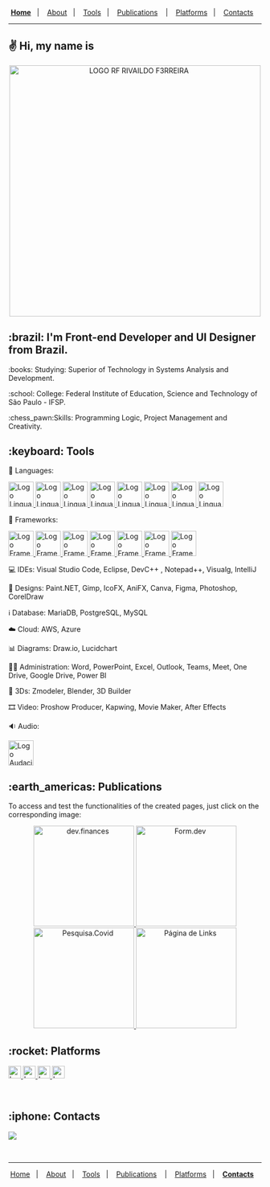 <p align="center">
  <a href="https://github.com/F3RREIRA#%EF%B8%8F-hi-my-name-is"><b>Home</b></a>&nbsp;&nbsp;&nbsp;|&nbsp;&nbsp;&nbsp;
  <a href="https://github.com/F3RREIRA#brazil-im-front-end-developer-and-ui-designer-from-brazil-">About</a>&nbsp;&nbsp;&nbsp;|&nbsp;&nbsp;&nbsp;
  <a href="https://github.com/F3RREIRA#keyboard-tools">Tools</a>&nbsp;&nbsp;&nbsp;|&nbsp;&nbsp;&nbsp;
  <a href="https://github.com/F3RREIRA#earth_americas-publications-">Publications</a>&nbsp;&nbsp;&nbsp; |&nbsp;&nbsp;&nbsp;
  <a href="https://github.com/F3RREIRA#rocket-platforms">Platforms</a>&nbsp;&nbsp;&nbsp;|&nbsp;&nbsp;&nbsp;
  <a href="https://github.com/F3RREIRA#-iphone-contacts">Contacts</a>&nbsp;&nbsp;&nbsp;
</p>
<hr>

<h2>
✌️ Hi, my name is
</h2>

<p align=center>
<a href="https://github.com/F3RREIRA">
<img alt="LOGO RF RIVAILDO F3RREIRA" title="rivaildo ferreira" src="https://github.com/F3RREIRA/Portifolio/blob/main/github/logo.png" width="500px" align="center"/>
</p>
</a>

<h2>:brazil: I'm Front-end Developer and UI Designer from Brazil. </h2>

<p>:books: Studying: Superior of Technology in Systems Analysis and Development.</p>

<p>:school: College: Federal Institute of Education, Science and Technology of São Paulo - IFSP.</p>
  
<p>:chess_pawn:Skills: Programming Logic, Project Management and Creativity.</p>


<h2>:keyboard: Tools</h2>

:symbols: Languages: 
<p>
<a href="https://developer.mozilla.org/pt-BR/docs/Learn/Getting_started_with_the_web/HTML_basics">
<img alt="Logo Linguagem HTML" title="HTML" src="https://github.com/F3RREIRA/Github/blob/main/LogoHTML.png" height="50px"/>
</a>
<a href="https://developer.mozilla.org/pt-BR/docs/Learn/CSS/First_steps/What_is_CSS">
<img alt="Logo Linguagem CSS" title="CSS" src="https://github.com/F3RREIRA/Github/blob/main/LogoCSS.png" height="50px"/>
</a>
<a href="https://developer.mozilla.org/pt-BR/docs/Learn/JavaScript/First_steps/What_is_JavaScript">
<img alt="Logo Linguagem Javascript" title="Javascript" src="https://github.com/F3RREIRA/Github/blob/main/LogoJavascript1.png" height="50px"/>
</a>
<a href="https://www.devmedia.com.br/introducao-ao-typescript/36729">
<img alt="Logo Linguagem Typescript" title="Typescript" src="https://github.com/F3RREIRA/Github/blob/main/LogoTypescript.png" height="50px"/>
</a>
<a href="https://www.devmedia.com.br/historia-do-c-c/24029#:~:text=A%20linguagem%20C%20%C3%A9%20o,a%20evolu%C3%A7%C3%A3o%20da%20linguagem%20B.">
<img alt="Logo Linguagem C" title="C" src="https://github.com/F3RREIRA/Github/blob/main/LogoC.png" height="50px"/>
</a>
<a href="https://www.java.com/pt-BR/download/help/whatis_java.html">
<img alt="Logo Linguagem Java" title="Java" src="https://github.com/F3RREIRA/Github/blob/main/LogoJava.png" height="50px"/>
</a>
<a href="https://www.php.net/manual/pt_BR/intro-whatis.php">
<img alt="Logo Linguagem PHP" title="PHP" src="https://github.com/F3RREIRA/Github/blob/main/LogoPHP.png" height="50px"/>
</a>
<a href="https://www.devmedia.com.br/python-tutorial/33274#:~:text=Python%20%C3%A9%20uma%20linguagem%20de,C%2B%2B%2C%20Java%20e%20C%23.">
<img alt="Logo Linguagem Python" title="Python" src="https://github.com/F3RREIRA/Github/blob/main/LogoPython.png" height="50px"/>
</a>
</p>

:bookmark_tabs: Frameworks:
<p>
<a href="https://www.devmedia.com.br/guia/bootstrap/38150#:~:text=Introdu%C3%A7%C3%A3o,aos%20diferentes%20tamanhos%20de%20tela.">
<img alt="Logo Framework Bootstrap" title="Bootstrap" src="https://github.com/F3RREIRA/Github/blob/main/LogoBootstrap.png" height="50px"/>
</a>
<a href="https://nodejs.org/pt-br/about/">
<img alt="Logo Framework Node.js" title="Node.js" src="https://github.com/F3RREIRA/Github/blob/main/LogoNodeJS.png" height="50px"/>
</a>
<a href="https://nextjs.org/learn/foundations/about-nextjs/what-is-nextjs">
<img alt="Logo Framework Next.js" title="Next.js" src="https://github.com/F3RREIRA/Github/blob/main/LogoNextJS.png" height="50px"/>
</a>
<a href="https://www.alura.com.br/artigos/react-native?gclid=CjwKCAjw-L-ZBhB4EiwA76YzOTjUlfDmpDTqrYXmxNmMI9Cr9qQcYhyoe1PNoh1ZDILMLtGfgm5z0BoCCYAQAvD_BwE">
<img alt="Logo Framework React Native" title="React Native" src="https://github.com/F3RREIRA/Github/blob/main/LogoReactNative.png" height="50px"/>
</a>
<a href="https://pt-br.reactjs.org/tutorial/tutorial.html#what-is-react">
<img alt="Logo Framework React" title="React" src="https://github.com/F3RREIRA/Github/blob/main/LogoReact.png" height="50px"/>
</a>
<a href="https://blog.betrybe.com/framework-de-programacao/spring-boot-tudo-sobre/#1">
<img alt="Logo Framework Spring Boot" title="Spring Boot" src="https://github.com/F3RREIRA/Github/blob/main/LogoSpring.png" height="50px"/>
</a>
<a href="https://developer.mozilla.org/pt-BR/docs/Learn/Server-side/Django/Introduction#o_que_%C3%A9_django">
<img alt="Logo Framework Django" title="Django" src="https://github.com/F3RREIRA/Github/blob/main/LogoDjango.png" height="50px"/>
</a>
</p>

:computer: IDEs: 
Visual Studio Code, Eclipse, DevC++ , Notepad++, Visualg, IntelliJ

:art: Designs:
Paint.NET, Gimp, IcoFX, AniFX, Canva, Figma, Photoshop, CorelDraw

:information_source: Database:
MariaDB, PostgreSQL, MySQL

:cloud: Cloud:
AWS, Azure

:bar_chart: Diagrams:
Draw.io, Lucidchart

:man_office_worker: Administration:
Word, PowerPoint, Excel, Outlook, Teams, Meet, One Drive, Google Drive, Power BI

:moyai: 3Ds:
Zmodeler, Blender, 3D Builder

:film_strip: Video:
Proshow Producer, Kapwing, Movie Maker, After Effects

:sound: Audio:
<p>
<a href="https://www.audacityteam.org/">
<img alt="Logo Audacity" title="Audacity" src="https://github.com/F3RREIRA/Github/blob/main/LogoAudacity.png" height="50px"/>
</a>
</p>

<h2>:earth_americas: Publications </h2>

To access and test the functionalities of the created pages, just click on the corresponding image:
<p align="center">
  <a href="https://f3rreira.github.io/DW2A4/Atividades/A4/">
    <img alt="dev.finances" title="dev.finance$" src="https://github.com/F3RREIRA/DW2A4/blob/main/github/preview1.png" width="200px" border-radius="3px">
  </a>
  <a href="https://f3rreira.github.io/DW2A4/Atividades/A5">
    <img alt="Form.dev" title="Form.dev" src="https://github.com/F3RREIRA/DW2A4/blob/main/github/preview2.png" width="200px">
  </a>
  <a href="https://f3rreira.github.io/DW2A4/Atividades/4A/">
    <img alt="Pesquisa.Covid" title="Pesquisa.Covid" src="https://github.com/F3RREIRA/DW2A4/blob/main/github/preview3.png" width="200px">
  </a>
  <a href="https://f3rreira.github.io/DW2A4/Página de links">
    <img alt="Página de Links" title="Página de Links" src="https://github.com/F3RREIRA/DW2A4/blob/main/Página de links/src/img/preview.png" width="200px">
  </a>

<br>
<h2>:rocket: Platforms</h2>
<p>
<a href="https://www.alura.com.br/">
<img alt="Logo Alura" title="Alura" src="https://github.com/F3RREIRA/Github/blob/main/Alura.png" height="25px"/>
</a>
<a href="https://www.dio.me/">
<img alt="Logo DIO" title="DIO" src="https://github.com/F3RREIRA/Github/blob/main/DIO.png" height="25px"/>
</a>
<a href="https://www.fiap.com.br/">
<img alt="Logo FIAP" title="FIAP" src="https://github.com/F3RREIRA/Github/blob/main/FIAP.png" height="25px"/>
</a>
<a href="https://www.rocketseat.com.br/">
<img alt="Logo Rocketseat" title="Rocketseat" src="https://github.com/F3RREIRA/Github/blob/main/Rocketseat.png" height="25px"/>
</a>
</p>

<br>
<h2> :iphone: Contacts</h2> 

<p>
<a href="https://www.linkedin.com/in/rivaildoferreira" alt="Linkedin"> 
<img src="https://img.shields.io/badge/LinkedIn-0077B5?style=for-the-badge&logo=linkedin&logoColor=white&link=https://www.linkedin.com/in/rivaildoferreira"/> 
</a>

<!--<a href="https://www.linkedin.com/in/rivaildoferreira" alt="Hotmail"> 
<img src="https://img.shields.io/badge/LinkedIn-0077B5?style=for-the-badge&logo=hotmail&logoColor=white&link=https://www.linkedin.com/in/rivaildoferreira"/>
</a>

<a href="https://www.linkedin.com/in/rivaildoferreira" alt="Gmail"> 
<img src="https://img.shields.io/badge/LinkedIn-0077B5?style=for-the-badge&logo=gmail&logoColor=white&link=https://www.linkedin.com/in/rivaildoferreira"/>
</a>-->

</p>
</h3>


<br>
<hr>
<p align="center">
  <a href="https://github.com/F3RREIRA#%EF%B8%8F-hi-my-name-is">Home</a>&nbsp;&nbsp;&nbsp;|&nbsp;&nbsp;&nbsp;
  <a href="https://github.com/F3RREIRA#brazil-im-front-end-developer-and-ui-designer-from-brazil-">About</a>&nbsp;&nbsp;&nbsp;|&nbsp;&nbsp;&nbsp;
  <a href="https://github.com/F3RREIRA#keyboard-tools">Tools</a>&nbsp;&nbsp;&nbsp;|&nbsp;&nbsp;&nbsp;
  <a href="https://github.com/F3RREIRA#earth_americas-publications-">Publications</a>&nbsp;&nbsp;&nbsp; |&nbsp;&nbsp;&nbsp;
  <a href="https://github.com/F3RREIRA#rocket-platforms">Platforms</a>&nbsp;&nbsp;&nbsp;|&nbsp;&nbsp;&nbsp;
  <a href="https://github.com/F3RREIRA#-iphone-contacts"><b>Contacts</b></a>&nbsp;&nbsp;&nbsp;
</p>
